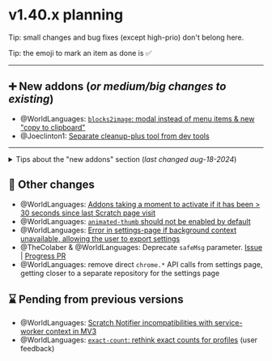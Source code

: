 # v1.40.x planning

Tip: small changes and bug fixes (except high-prio) don't belong here.

Tip: the emoji to mark an item as done is ✅

<hr>

## ➕ New addons (*or medium/big changes to existing*)

- @WorldLanguages: [`blocks2image`: modal instead of menu items & new "copy to clipboard"](https://github.com/ScratchAddons/ScratchAddons/pull/6830)
- @Joeclinton1: [Separate cleanup-plus tool from dev tools](https://github.com/ScratchAddons/ScratchAddons/pull/7519)

<hr>

<details><summary>Tips about the "new addons" section (<i>last changed aug-18-2024</i>)</summary>

- No more than 2 PRs assigned to the same contributor.
  
- No more than 2 PRs by the same author.

- No more than 5 new addons for each release.
</details>

## 🔁 Other changes

- @WorldLanguages: [Addons taking a moment to activate if it has been > 30 seconds since last Scratch page visit](https://github.com/ScratchAddons/ScratchAddons/issues/7449)
- @WorldLanguages: [`animated-thumb` should not be enabled by default](https://github.com/ScratchAddons/ScratchAddons/issues/7708)
- @WorldLanguages: [Error in settings-page if background context unavailable, allowing the user to export settings](https://github.com/ScratchAddons/ScratchAddons/pull/7468)
- @TheColaber & @WorldLanguages: Deprecate `safeMsg` parameter. [Issue](https://github.com/ScratchAddons/ScratchAddons/issues/7377) | [Progress PR](https://github.com/ScratchAddons/ScratchAddons/pull/7716)
- @WorldLanguages: remove direct `chrome.*` API calls from settings page, getting closer to a separate repository for the settings page

## ⌛ Pending from previous versions

- @WorldLanguages: [Scratch Notifier incompatibilities with service-worker context in MV3](https://github.com/ScratchAddons/ScratchAddons/issues/3877)
- @WorldLanguages: [`exact-count`: rethink exact counts for profiles](https://github.com/ScratchAddons/ScratchAddons/issues/7623) (user feedback)
